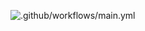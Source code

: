 ![.github/workflows/main.yml](https://github.com/akchau/yamdb_final/actions/workflows/yamdb_workflow.yml/badge.svg)

